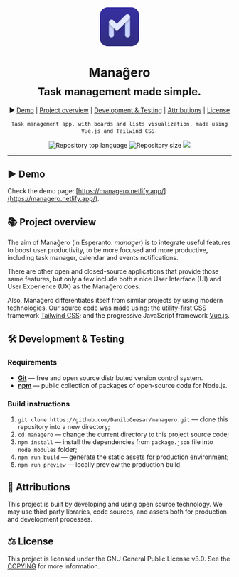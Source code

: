 <div align="center">
<img alt="Manaĝero" src="src/assets/apple-touch-icon.png" style="height:88px" />

<h1>Manaĝero<br/><sub>Task management made simple.</sub></h1>

▶️ <a href="https://managero.netlify.app/">Demo</a> |
<a href="#project-overview">Project overview</a> |
<a href="#development--testing">Development & Testing</a> |
<a href="#attributions">Attributions</a> |
<a href="#license">License</a>

<pre lang="bash"><code style="white-space: pre-line">Task management app, with boards and lists visualization, made using Vue.js and Tailwind CSS.
</code></pre>

<img alt="Repository top language" src="https://img.shields.io/github/languages/top/daniloceesar/managero.svg" />

<img alt="Repository size" src="https://img.shields.io/github/repo-size/daniloceesar/managero.svg" />

<a href="https://github.com/DaniloCeesar/managero/blob/main/COPYING">
<img src="https://img.shields.io/badge/license-GPL%203.0-blue.svg"/>
</a>

</div>
<hr />

## ▶️ Demo

Check the demo page: [https://managero.netlify.app/](https://managero.netlify.app/).

## 📚 Project overview

The aim of Manaĝero (in Esperanto: *manager*) is to integrate useful features to boost user productivity, to be more focused and more productive, including task manager, calendar and events notifications.

There are other open and closed-source applications that provide those same features, but only a few include both a nice User Interface (UI) and User Experience (UX) as the Manaĝero does.

Also, Manaĝero differentiates itself from similar projects by using modern technologies. Our source code was made using: the utility-first CSS framework [Tailwind CSS](https://github.com/tailwindlabs/tailwindcss); and the progressive JavaScript framework [Vue.js](https://github.com/vuejs/core).

## 🛠️ Development & Testing

### Requirements

- **[Git](https://git-scm.com/)** — free and open source distributed version control system.
- **[npm](https://www.npmjs.com/)** — public collection of packages of open-source code for Node.js.

### Build instructions

1. `git clone https://github.com/DaniloCeesar/managero.git` — clone this repository into a new directory;
2. `cd managero` — change the current directory to this project source code;
3. `npm install` — install the dependencies from `package.json` file into `node_modules` folder;
4. `npm run build` — generate the static assets for production environment;
5. `npm run preview` — locally preview the production build.

## 👥 Attributions

This project is built by developing and using open source technology. We may use third party libraries, code sources, and assets both for production and development processes.

## ⚖️ License

This project is licensed under the GNU General Public License v3.0. See the [COPYING](https://github.com/DaniloCeesar/managero/blob/main/COPYING) for more information.
